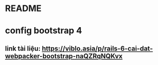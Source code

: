 # README

# config bootstrap 4
  ## link tài liệu: https://viblo.asia/p/rails-6-cai-dat-webpacker-bootstrap-naQZRqNQKvx

